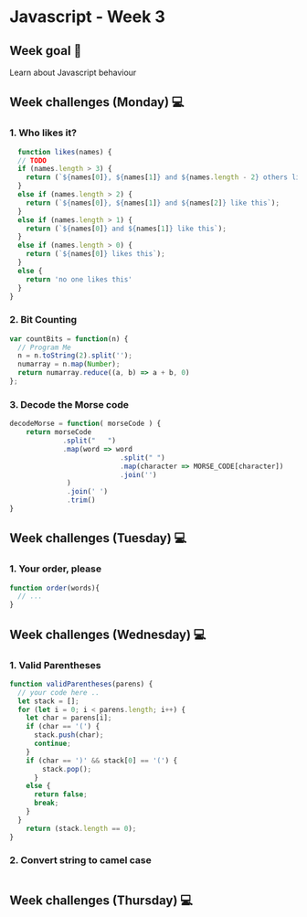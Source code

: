 # Javascript - Week 3

## Week goal 🏁
Learn about Javascript behaviour

## Week challenges (Monday) 💻

### 1. Who likes it? 

```javascript
  function likes(names) {
  // TODO
  if (names.length > 3) {
    return (`${names[0]}, ${names[1]} and ${names.length - 2} others like this` );
  }
  else if (names.length > 2) {
    return (`${names[0]}, ${names[1]} and ${names[2]} like this`);
  }
  else if (names.length > 1) {
    return (`${names[0]} and ${names[1]} like this`);
  }
  else if (names.length > 0) {
    return (`${names[0]} likes this`);
  }
  else {
    return 'no one likes this'
  }
}
```
### 2. Bit Counting

```javascript
var countBits = function(n) {
  // Program Me
  n = n.toString(2).split('');
  numarray = n.map(Number);
  return numarray.reduce((a, b) => a + b, 0)
};
```
### 3. Decode the Morse code

```javascript
decodeMorse = function( morseCode ) {
    return morseCode
             .split("   ")
             .map(word => word
                           .split(" ")
                           .map(character => MORSE_CODE[character])
                           .join('')
              )
              .join(' ')
              .trim()
}
```

## Week challenges (Tuesday) 💻

### 1. Your order, please

```javascript
function order(words){
  // ...
}
```

## Week challenges (Wednesday) 💻

### 1. Valid Parentheses
```javascript
function validParentheses(parens) {
  // your code here ..
  let stack = [];
  for (let i = 0; i < parens.length; i++) {
    let char = parens[i];
    if (char == '(') {
      stack.push(char);
      continue;
    }
    if (char == ')' && stack[0] == '(') {
        stack.pop();
      }
    else {
      return false;
      break;
    }
  }
    return (stack.length == 0);
}
```
### 2. Convert string to camel case
```javascript
```

## Week challenges (Thursday) 💻
